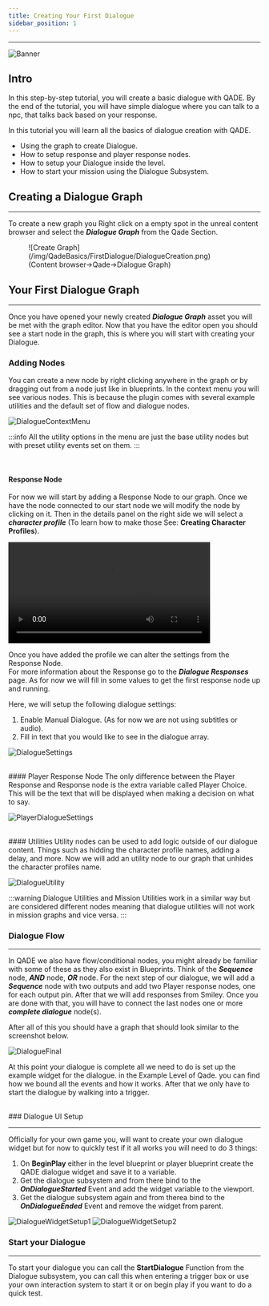```yaml
---
title: Creating Your First Dialogue
sidebar_position: 1
---
```

<hr/> 

![Banner](/img/QadeBanner.png)


## Intro
In this step-by-step tutorial, you will create a basic dialogue with QADE. By the end of the tutorial, you will have simple dialogue where you can talk to a npc, that talks back based on your response.

In this tutorial you will learn all the basics of dialogue creation with QADE.
* Using the graph to create Dialogue.
* How to setup response and player response nodes.
* How to setup your Dialogue inside the level.
* How to start your mission using the Dialogue Subsystem.


## Creating a Dialogue Graph
<hr/>

To create a new graph you Right click on a empty spot in the unreal content browser and select the ***Dialogue Graph*** from the Qade Section.

<figure>
![Create Graph](/img/QadeBasics/FirstDialogue/DialogueCreation.png)
<figcaption>(Content browser->Qade->Dialogue Graph)</figcaption>
</figure>

## Your First Dialogue Graph
<hr/>

Once you have opened your newly created ***Dialogue Graph*** asset you will be met with the graph editor. Now that you have the editor open you should see a start node in the graph, this is where you will start with creating your Dialogue.

### Adding Nodes

You can create a new node by right clicking anywhere in the graph or by dragging out from a node just like in blueprints. In the context menu you will see various nodes. This is because the plugin comes with several example utilities and the default set of flow and dialogue nodes.

![DialogueContextMenu](/img/QadeBasics/FirstDialogue/DialogueNodesMenu.png)

:::info 
All the utility options in the menu are just the base utility nodes but with preset utility events set on them.
:::

<br/>

#### Response Node
For now we will start by adding a Response Node to our graph. Once we have the node connected to our start node we will modify the node by clicking on it. Then in the details panel on the right side we will select a ***character profile*** (To learn how to make those See: **Creating Character Profiles**).

<video controls width="80%">
    <source src="/img/QadeBasics/FirstDialogue/ResponseNodeVid.mp4"/>
</video>

Once you have added the profile we can alter the settings from the Response Node.  
For more information about the Response go to the ***Dialogue Responses*** page. As for now we will fill in some values to get the first response node up and running.

Here, we will setup the following dialogue settings:
1. Enable Manual Dialogue. (As for now we are not using subtitles or audio).
2. Fill in text that you would like to see in the dialogue array.

![DialogueSettings](/img/QadeBasics/FirstDialogue/DialogueSettings.png)

<br/>
#### Player Response Node
The only difference between the Player Response and Response node is the extra variable called Player Choice. This will be the text that will be displayed when making a decision on what to say. 

![PlayerDialogueSettings](/img/QadeBasics/FirstDialogue/PlayerResponseSettings.png)

<br/>
#### Utilities
Utility nodes can be used to add logic outside of our dialogue content. Things such as hidding the character profile names, adding a delay, and  more. Now we will add an utility node to our graph that unhides the character profiles name.  

![DialogueUtility](/img/QadeBasics/FirstDialogue/DialogueUtility.png)

:::warning 
Dialogue Utilities and Mission Utilities work in a similar way but are considered different nodes meaning that dialogue utilities will not work in mission graphs and vice versa.
:::

### Dialogue Flow
<hr/>

In QADE we also have flow/conditional nodes, you might already be familiar with some of these as they also exist in Blueprints.
Think of the ***Sequence*** node, ***AND*** node, ***OR*** node.
For the next step of our dialogue, we will add a ***Sequence*** node with two outputs and add two Player response nodes, one for each output pin.
After that we will add responses from Smiley. 
Once you are done with that, you will have to connect the last nodes one or more ***complete dialogue*** node(s).

After all of this you should have a graph that should look similar to the screenshot below.

![DialogueFinal](/img/QadeBasics/FirstDialogue/DialogueFinal.png)

At this point your dialogue is complete all we need to do is set up the example widget for the dialogue. in the Example Level of Qade. you can find how we bound all the events and how it works. After that we only have to start the dialogue by walking into a trigger.


<br/>
### Dialogue UI Setup
<hr/>

Officially for your own game you, will want to create your own dialogue widget but for now to quickly test if it all works you will need to do 3 things:
1. On **BeginPlay** either in the level blueprint or player blueprint create the QADE dialogue widget and save it to a variable.
2. Get the dialogue subsystem and from there bind to the ***OnDialogueStarted*** Event and add the widget variable to the viewport.
3. Get the dialogue subsystem again and from therea bind to the ***OnDialogueEnded*** Event and remove the widget from parent.

![DialogueWidgetSetup1](/img/QadeBasics/FirstDialogue/DialogueWidgetCreation.png)
![DialogueWidgetSetup2](/img/QadeBasics/FirstDialogue/DialogueWidgetEvents.png)


### Start your Dialogue
<hr/>

To start your dialogue you can call the **StartDialogue** Function from the Dialogue subsystem, you can call this when entering a trigger box or use your own interaction system to start it or on begin play if you want to do a quick test.
